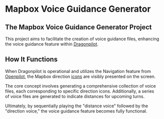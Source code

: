 Mapbox Voice Guidance Generator
======

The Mapbox Voice Guidance Generator Project
------------------------------------------

This project aims to facilitate the creation of voice guidance files, enhancing the voice guidance feature within [Dragonpilot](https://github.com/dragonpilot-community/dragonpilot/tree/beta3).

## How It Functions

When Dragonpilot is operational and utilizes the Navigation feature from [Openpilot](https://github.com/commaai/openpilot), the Mapbox direction [icons](https://github.com/mapbox/directions-icons) are visibly presented on the screen.

The core concept involves generating a comprehensive collection of voice files, each corresponding to specific direction icons. Additionally, a series of voice files are generated to indicate distances for upcoming turns.

Ultimately, by sequentially playing the "distance voice" followed by the "direction voice," the voice guidance feature becomes fully functional.
